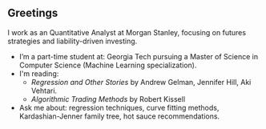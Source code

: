 ## Greetings

I work as an Quantitative Analyst at Morgan Stanley, focusing on futures strategies and liability-driven investing.

- I’m a part-time student at: Georgia Tech pursuing a Master of Science in Computer Science (Machine Learning specialization).
- I'm reading:
    - *Regression and Other Stories* by Andrew Gelman, Jennifer Hill, Aki Vehtari.
    - *Algorithmic Trading Methods* by Robert Kissell
- Ask me about: regression techniques, curve fitting methods, Kardashian-Jenner family tree, hot sauce recommendations.
